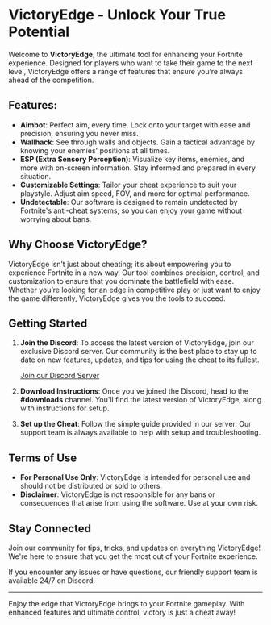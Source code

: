 # VictoryEdge - Unlock Your True Potential 

Welcome to **VictoryEdge**, the ultimate tool for enhancing your Fortnite experience. Designed for players who want to take their game to the next level, VictoryEdge offers a range of features that ensure you’re always ahead of the competition.

## Features:
- **Aimbot**: Perfect aim, every time. Lock onto your target with ease and precision, ensuring you never miss.
- **Wallhack**: See through walls and objects. Gain a tactical advantage by knowing your enemies' positions at all times.
- **ESP (Extra Sensory Perception)**: Visualize key items, enemies, and more with on-screen information. Stay informed and prepared in every situation.
- **Customizable Settings**: Tailor your cheat experience to suit your playstyle. Adjust aim speed, FOV, and more for optimal performance.
- **Undetectable**: Our software is designed to remain undetected by Fortnite's anti-cheat systems, so you can enjoy your game without worrying about bans.
  
## Why Choose VictoryEdge?
VictoryEdge isn’t just about cheating; it’s about empowering you to experience Fortnite in a new way. Our tool combines precision, control, and customization to ensure that you dominate the battlefield with ease. Whether you’re looking for an edge in competitive play or just want to enjoy the game differently, VictoryEdge gives you the tools to succeed.

## Getting Started
1. **Join the Discord**: To access the latest version of VictoryEdge, join our exclusive Discord server. Our community is the best place to stay up to date on new features, updates, and tips for using the cheat to its fullest.
   
   [Join our Discord Server](https://discadia.com/demonhub/)

2. **Download Instructions**: Once you've joined the Discord, head to the **#downloads** channel. You'll find the latest version of VictoryEdge, along with instructions for setup.

3. **Set up the Cheat**: Follow the simple guide provided in our server. Our support team is always available to help with setup and troubleshooting.

## Terms of Use
- **For Personal Use Only**: VictoryEdge is intended for personal use and should not be distributed or sold to others.
- **Disclaimer**: VictoryEdge is not responsible for any bans or consequences that arise from using the software. Use at your own risk.

## Stay Connected
Join our community for tips, tricks, and updates on everything VictoryEdge! We're here to ensure that you get the most out of your Fortnite experience.

If you encounter any issues or have questions, our friendly support team is available 24/7 on Discord.

---

Enjoy the edge that VictoryEdge brings to your Fortnite gameplay. With enhanced features and ultimate control, victory is just a cheat away!
